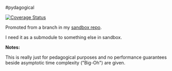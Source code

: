 #pydagogical

[![Coverage Status](https://coveralls.io/repos/skytreader/pydagogical/badge.svg?branch=master)](https://coveralls.io/r/skytreader/pydagogical?branch=master)

Promoted from a branch in my [sandbox repo](https://github.com/skytreader/sandbox).

I need it as a submodule to something else in sandbox.

**Notes:**

This is really just for pedagogical purposes and no performance guarantees beside
asymptotic time complexity ("Big-Oh") are given.
